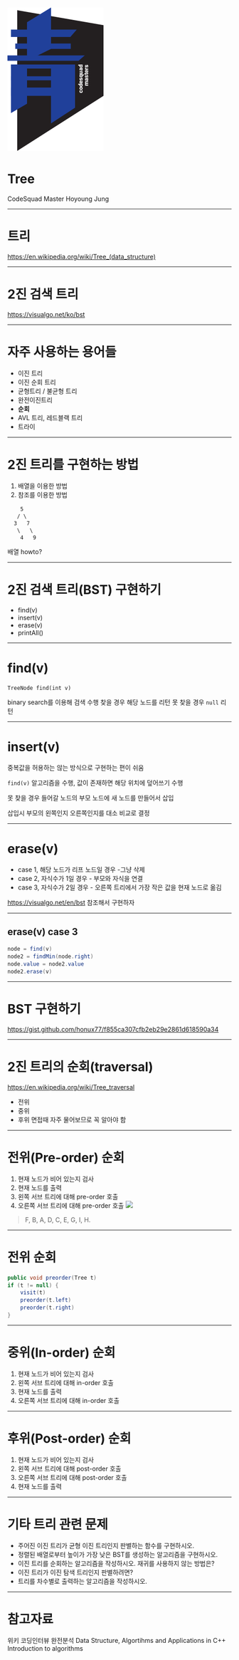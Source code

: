 # ![70%](images/img_blue.png)
# Tree
CodeSquad Master
Hoyoung Jung

---
<!-- page_number: true -->
# 트리
https://en.wikipedia.org/wiki/Tree_(data_structure)


---
# 2진 검색 트리 
https://visualgo.net/ko/bst

---
# 자주 사용하는 용어들
- 이진 트리
- 이진 순회 트리 
- 균형트리 / 불균형 트리
- 완전이진트리 
- **순회**
- AVL 트리, 레드블랙 트리 
- 트라이

---
# 2진 트리를 구현하는 방법
1. 배열을 이용한 방법
2. 참조를 이용한 방법 
```
    5
   / \
  3   7
   \   \
    4   9
```
배열 howto?

---
# 2진 검색 트리(BST) 구현하기 
- find(v)
- insert(v)
- erase(v)
- printAll()

---
# find(v)
```
TreeNode find(int v)
```
binary search를 이용해 검색 수행 
찾을 경우 해당 노드를 리턴
못 찾을 경우 `null` 리턴

---
# insert(v)

중복값을 허용하는 않는 방식으로 구현하는 편이 쉬움

`find(v)` 알고리즘을 수행, 값이 존재하면 해당 위치에 덮어쓰기 수행 

못 찾을 경우 들어갈 노드의 부모 노드에 새 노드를 만들어서 삽입

삽입시 부모의 왼쪽인지 오른쪽인지를 대소 비교로 결정 

---
# erase(v)
- case 1, 해당 노드가 리프 노드일 경우 -그냥 삭제 
- case 2, 자식수가 1일 경우 - 부모와 자식을 연결 
- case 3, 자식수가 2일 경우 - 오른쪽 트리에서 가장 작은 값을 현재 노드로 옮김

https://visualgo.net/en/bst 참조해서 구현하자 

---
## erase(v) case 3

```java
node = find(v)
node2 = findMin(node.right)
node.value = node2.value
node2.erase(v)
```

---
# BST 구현하기 
https://gist.github.com/honux77/f855ca307cfb2eb29e2861d618590a34


---
# 2진 트리의 순회(traversal)
https://en.wikipedia.org/wiki/Tree_traversal
- 전위
- 중위
- 후위
면접때 자주 물어보므로 꼭 알아야 함 

---
# 전위(Pre-order) 순회
1. 현재 노드가 비어 있는지 검사 
2. 현재 노드를 출력 
3. 왼쪽 서브 트리에 대해 pre-order 호출
4. 오른쪽 서브 트리에 대해 pre-order 호출 
![](https://upload.wikimedia.org/wikipedia/commons/thumb/d/d4/Sorted_binary_tree_preorder.svg/220px-Sorted_binary_tree_preorder.svg.png)
> F, B, A, D, C, E, G, I, H.

---
# 전위 순회
```java
public void preorder(Tree t)
if (t != null) {
    visit(t)
    preorder(t.left)
    preorder(t.right)
}
```
---
# 중위(In-order) 순회

1. 현재 노드가 비어 있는지 검사 
2. 왼쪽 서브 트리에 대해 in-order 호출
3. 현재 노드를 출력 
4. 오른쪽 서브 트리에 대해 in-order 호출 

---
# 후위(Post-order) 순회
1. 현재 노드가 비어 있는지 검사 
2. 왼쪽 서브 트리에 대해 post-order 호출
3. 오른쪽 서브 트리에 대해 post-order 호출 
4. 현재 노드를 출력 


---
# 기타 트리 관련 문제 
- 주어진 이진 트리가 균형 이진 트리인지 판별하는 함수를 구현하시오.
- 정렬된 배열로부터 높이가 가장 낮은 BST를 생성하는 알고리즘을 구현하시오.
- 이진 트리를 순회하는 알고리즘을 작성하시오. 재귀를 사용하지 않는 방법은? 
- 이진 트리가 이진 탐색 트리인지 판별하려면? 
- 트리를 차수별로 출력하는 알고리즘을 작성하시오.   
---
# 참고자료
위키 
코딩인터뷰 완전분석
Data Structure, Algortihms and Applications in C++ 
Introduction to algorithms
